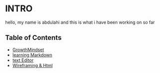 # INTRO

hello, my name is abdulahi and this is what i have been working on so far

## Table of Contents

- [GrowthMindset](./README.md)
- [learning Markdown](./read01.md)
- [text Editor](./reading2.md)
- [Wireframing & Html](./read04.md)